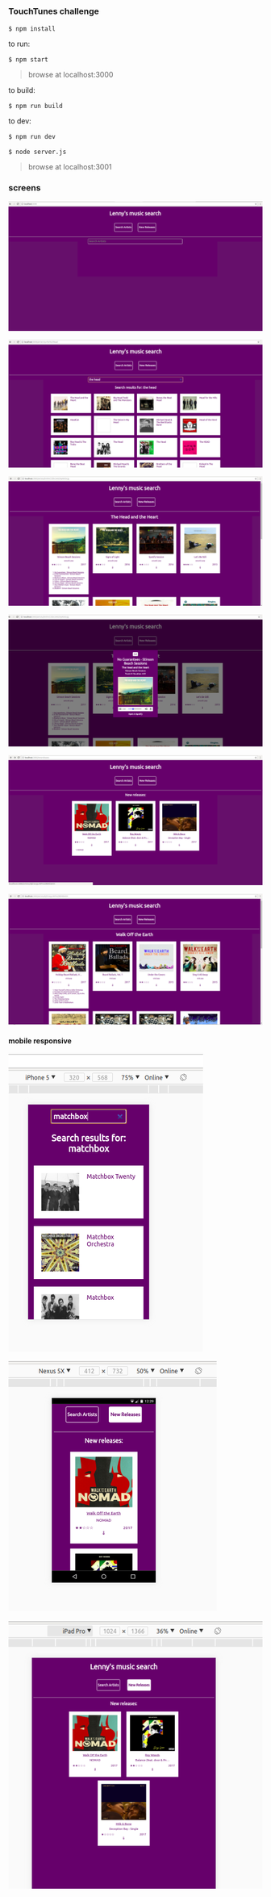 ### TouchTunes challenge

```
$ npm install
```


to run:
```
$ npm start
```
> browse at localhost:3000



to build:
```
$ npm run build
```



to dev:

```
$ npm run dev
```

```
$ node server.js
```

> browse at localhost:3001


### screens

![](/screens/1.png)

![](/screens/2.png)

![](/screens/3.png)

![](/screens/4.png)

![](/screens/5.png)

![](/screens/6.png)


#### mobile responsive

![](/screens/mobile1.png)

![](/screens/mobile2.png)

![](/screens/mobile3.png)
